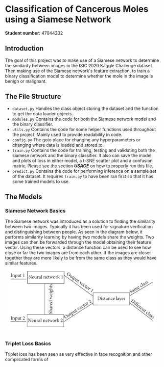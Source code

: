 # Classification of Cancerous Moles using a Siamese Network
**Student number:** 47044232
## Introduction
The goal of this project was to make use of a Siamese network to determine the similarity between images in the ISIC 2020 Kaggle Challenge dataset.
Then making use of the Siamese network's feature extraction, to train a binary classification model to determine whether the mole in the image is benign or malignant.
## The File Structure
- `dataset.py` Handles the class object storing the dataset and the function to get the data loader objects.
- `modules.py` Contains the code for both the Siamese network model and the binary classifier.
- `utils.py` Contains the code for some helper functions used throughout the project. Mainly used to provide readability in code.
- `config.py` The goto place for changing any hyperparameters or changing where data is loaded and stored to.
- `train.py` Contains the code for training, testing and validating both the siamese network and the binary classifier. 
It also can save the model and plots of loss in either model, a t-SNE scatter plot and a confusion matrix. Please see the section ***USAGE*** on how to properly run this file.
- `predict.py` Contains the code for performing inference on a sample set of the dataset. It requires `train.py` to have been ran first so that it has some trained models to use.
## The Models
### Siamese Network Basics
The Siamese network was introduced as a solution to finding the similarity between two images. Typically it has been used for signature verification and distinguishing between people.
As seen in the diagram below, it performs similarity learning by having two models share the weights. Two images can then be forwarded through the model obtaining their feature vector.
Using these vectors, a distance function can be used to see how close or far the two images are from each other. 
If the images are closer together they are more likely to be from the same class as they would have similar features. \
![Diagram of a basic siamese network](./images/siamese_diagram.png)
### Triplet Loss Basics
Triplet loss has been seen as very effective in face recognition and other complicated forms of
